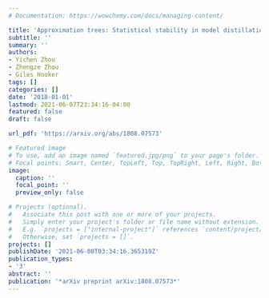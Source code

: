 ```yaml
---
# Documentation: https://wowchemy.com/docs/managing-content/

title: 'Approximation trees: Statistical stability in model distillation'
subtitle: ''
summary: ''
authors:
- Yichen Zhou
- Zhengze Zhou
- Giles Hooker
tags: []
categories: []
date: '2018-01-01'
lastmod: 2021-06-07T23:34:16-04:00
featured: false
draft: false

url_pdf: 'https://arxiv.org/abs/1808.07573'

# Featured image
# To use, add an image named `featured.jpg/png` to your page's folder.
# Focal points: Smart, Center, TopLeft, Top, TopRight, Left, Right, BottomLeft, Bottom, BottomRight.
image:
  caption: ''
  focal_point: ''
  preview_only: false

# Projects (optional).
#   Associate this post with one or more of your projects.
#   Simply enter your project's folder or file name without extension.
#   E.g. `projects = ["internal-project"]` references `content/project/deep-learning/index.md`.
#   Otherwise, set `projects = []`.
projects: []
publishDate: '2021-06-08T03:34:16.365319Z'
publication_types:
- '3'
abstract: ''
publication: '*arXiv preprint arXiv:1808.07573*'
---
```

